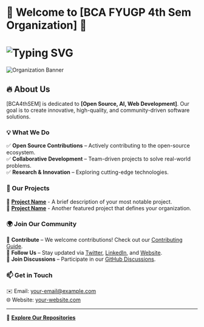 # 🌟 Welcome to [BCA FYUGP 4th Sem Organization] 🚀

# ![Typing SVG](https://readme-typing-svg.herokuapp.com?font=Fira+Code&size=25&pause=1000&color=F75C7E&width=435&lines=Hello!+👋;Welcome+to+%5BYour+Org+Name%5D!;We+Build+Awesome+Projects!+🚀)

![Organization Banner]([https://via.placeholder.com/1200x400.png?text=Your+Organization+Banner](https://www.mangaldaicollege.org/img/abc.gif))  

## 🔥 About Us  
[BCA4thSEM] is dedicated to **[Open Source, AI, Web Development]**. Our goal is to create innovative, high-quality, and community-driven software solutions.  

### 💡 What We Do  
✅ **Open Source Contributions** – Actively contributing to the open-source ecosystem.  
✅ **Collaborative Development** – Team-driven projects to solve real-world problems.  
✅ **Research & Innovation** – Exploring cutting-edge technologies.  

### 🚀 Our Projects  
📌 **[Project Name](#)** - A brief description of your most notable project.  
📌 **[Project Name](#)** - Another featured project that defines your organization.  

### 🌍 Join Our Community  
🤝 **Contribute** – We welcome contributions! Check out our [Contributing Guide](#).  
📢 **Follow Us** – Stay updated via [Twitter](#), [LinkedIn](#), and [Website](#).  
💬 **Join Discussions** – Participate in our [GitHub Discussions](#).  

### 📫 Get in Touch  
✉️ Email: [your-email@example.com](mailto:your-email@example.com)  
🌐 Website: [your-website.com](#)  

---

🔗 **[Explore Our Repositories](https://github.com/YOUR_ORG_NAME?tab=repositories)**

